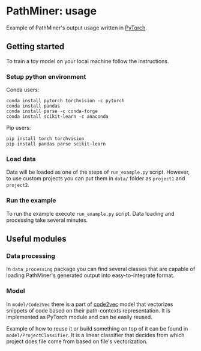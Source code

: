 # PathMiner: usage

Example of PathMiner's output usage written in [PyTorch](https://pytorch.org/).

## Getting started

To train a toy model on your local machine follow the instructions.

### Setup python environment

Conda users:

~~~~
conda install pytorch torchvision -c pytorch
conda install pandas
conda install parse -c conda-forge
conda install scikit-learn -c anaconda
~~~~

Pip users:
~~~~
pip install torch torchvision
pip install pandas parse scikit-learn
~~~~

### Load data

Data will be loaded as one of the steps of `run_example.py` script. 
However, to use custom projects you can put them in `data/` folder
as `project1` and `project2`.

### Run the example

To run the example execute `run_example.py` script. 
Data loading and processing take several minutes.


## Useful modules

### Data processing

In `data_processing` package you can find several classes that are capable of loading
PathMiner's generated output into easy-to-integrate format.

### Model

In `model/Code2Vec` there is a part of [code2vec](https://github.com/tech-srl/code2vec) 
model that vectorizes snippets of code based on their path-contexts representation. 
It is implemented as PyTorch module and can be easily reused.

Example of how to reuse it or build something on top of it can be found in `model/ProjectClassifier`.
It is a linear classifier that decides from which project does file come from based on file's vectorization.